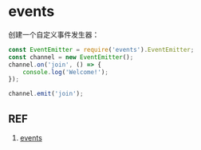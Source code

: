 # events

创建一个自定义事件发生器：

```js
const EventEmitter = require('events').EventEmitter;
const channel = new EventEmitter();
channel.on('join', () => {
    console.log('Welcome!');
});

channel.emit('join');
```

## REF

1. [events](https://nodejs.org/api/events.html)
